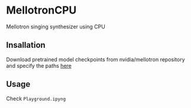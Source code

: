 # MellotronCPU
Mellotron singing synthesizer using CPU

## Insallation

Download pretrained model checkpoints from nvidia/mellotron repository and specify the paths [here](https://github.com/mathigatti/MellotronCPU/blob/master/run_mellotron.py#L21)


## Usage

Check `Playground.ipyng`